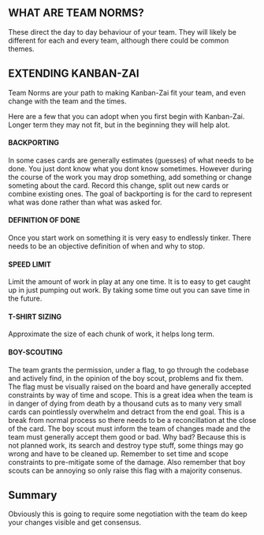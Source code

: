 ## WHAT ARE TEAM NORMS?

These direct the day to day behaviour of your team.  They will likely be different for each and every team, although there could be common themes.

## EXTENDING KANBAN-ZAI

Team Norms are your path to making Kanban-Zai fit your team, and even change with the team and the times.

Here are a few that you can adopt when you first begin with Kanban-Zai.  Longer term they may not fit, but in the beginning they will help alot.

#### BACKPORTING
In some cases cards are generally estimates (guesses) of what needs to be done.  You just dont know what you dont know sometimes.
However during the course of the work you may drop something, add something or change someting about the card.  Record this change, split out new cards
or combine existing ones.  The goal of backporting is for the card to represent what was done rather than what was asked for.

#### DEFINITION OF DONE
Once you start work on something it is very easy to endlessly tinker.  There needs to be an objective definition of when and why to stop.

#### SPEED LIMIT
Limit the amount of work in play at any one time.  It is to easy to get caught up in just pumping out work.  By taking some time out you can save time in the future.

#### T-SHIRT SIZING
Approximate the size of each chunk of work, it helps long term.

#### BOY-SCOUTING
The team grants the permission, under a flag, to go through the codebase and actively find, in the opinion of the boy scout, problems and fix them. The flag must be visually raised on the board and have generally accepted constraints by way of time and scope.  This is a great idea when the team is in danger of dying from death by a thousand cuts as to many very small cards can pointlessly overwhelm and detract from the end goal.  This is a break from normal process so there needs to be a reconcillation at the close of the card.  The boy scout must inform the team of changes made and the team must generally accept them good or bad.  Why bad?  Because this is not planned work, its search and destroy type stuff, some things may go wrong and have to be cleaned up.  Remember to set time and scope constraints to pre-mitigate some of the damage.  Also remember that boy scouts can be annoying so only raise this flag with a majority consenus.

## Summary
Obviously this is going to require some negotiation with the team do keep your changes visible and get consensus.
